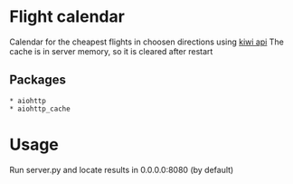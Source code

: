 # Flight calendar
Calendar for the cheapest flights in choosen directions using [kiwi api](https://docs.kiwi.com/)
The cache is in server memory, so it is cleared after restart

## Packages
    * aiohttp
    * aiohttp_cache

# Usage
Run server.py and locate results in 0.0.0.0:8080 (by default)
